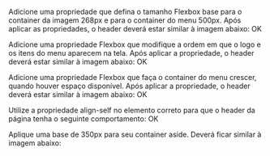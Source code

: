 Adicione uma propriedade que defina o tamanho Flexbox base para o container da imagem 268px e para o container do menu 500px. Após aplicar as propriedades, o header deverá estar similar à imagem abaixo: OK


Adicione uma propriedade Flexbox que modifique a ordem em que o logo e os itens do menu aparecem na tela. Após aplicar a propriedade, o header deverá estar similar à imagem abaixo: OK


Adicione uma propriedade Flexbox que faça o container do menu crescer, quando houver espaço disponível. Após aplicar a propriedade, o header deverá estar similar à imagem abaixo: OK


Utilize a propriedade align-self no elemento correto para que o header da página tenha o seguinte comportamento: OK

Aplique uma base de 350px para seu container aside. Deverá ficar similar à imagem abaixo: